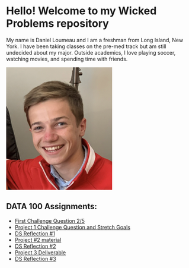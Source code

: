 # Hello! Welcome to my Wicked Problems repository

My name is Daniel Loumeau and I am a freshman from Long Island, New York. I have been taking classes on the pre-med track but am still undecided about my major. Outside academics, I love playing soccer, watching movies, and spending time with friends. 

![](https://raw.githubusercontent.com/dloumeau/data100repository/main/Screen%20Shot%202021-02-08%20at%2010.15.46%20PM.png)

## DATA 100 Assignments:
- [First Challenge Question 2/5](CHALLENGE_QUESTION.html)
- [Project 1 Challenge Question and Stretch Goals](Spatial_Population_of_Cambodia.html)
- [DS Reflection #1](test_file.html)
- [Project #2 material](Project_2.html)
- [DS Reflection #2](test_file2.html)
- [Project 3 Deliverable](Project_3_Deliverable.html)
- [DS Reflection #3](DS_Reflection#3.html)

